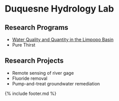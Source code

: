 # Duquesne Hydrology Lab
## Research Programs  
- [Water Quality and Quantity in the Limpopo Basin](http://www.duq.edu/limpopo)
- Pure Thirst
## Research Projects  
- Remote sensing of river gage  
- Fluoride removal  
- Pump-and-treat groundwater remediation  

{% include footer.md %}
